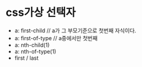 # css가상 선택자

- a: first-child // a가 그 부모기준으로 첫번째 자식이다.
- a: first-of-type // a중에서만 첫번째
- a: nth-child(1)
- a: nth-of-type(1)
- first / last
